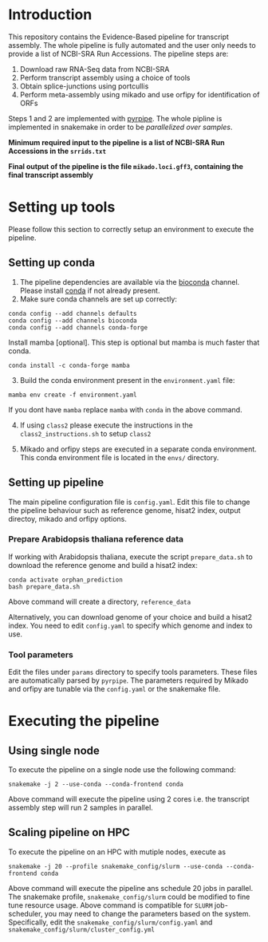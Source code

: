 # Introduction

This repository contains the Evidence-Based pipeline for transcript assembly.
The whole pipeline is fully automated and the user only needs to provide a list of NCBI-SRA Run Accessions.
The pipeline steps are:

1. Download raw RNA-Seq data from NCBI-SRA
2. Perform transcript assembly using a choice of tools
3. Obtain splice-junctions using portcullis
4. Perform meta-assembly using mikado and use orfipy for identification of ORFs

Steps 1 and 2 are implemented with [pyrpipe](https://github.com/urmi-21/pyrpipe). 
The whole pipline is implemented in snakemake in order to be *parallelized over samples*.

**Minimum required input to the pipeline is a list of NCBI-SRA Run Accessions in the `srrids.txt`**

**Final output of the pipeline is the file `mikado.loci.gff3`, containing the final transcript assembly**


# Setting up tools

Please follow this section to correctly setup an environment to execute the pipeline.

## Setting up conda

1. The pipeline dependencies are available via the [bioconda]() channel. Please install [conda]() if not already present.
2. Make sure conda channels are set up correctly:

```
conda config --add channels defaults
conda config --add channels bioconda
conda config --add channels conda-forge
```

Install mamba [optional]. This step is optional but mamba is much faster that conda.

```
conda install -c conda-forge mamba 
```

3. Build the conda environment present in the `environment.yaml` file:

```
mamba env create -f environment.yaml
``` 
If you dont have `mamba` replace `mamba` with `conda` in the above command.

4. If using `class2` please execute the instructions in the `class2_instructions.sh` to setup `class2`

5. Mikado and orfipy steps are executed in a separate conda environment. This conda environment file is located in the `envs/` directory.

## Setting up pipeline

The main pipeline configuration file is `config.yaml`. Edit this file to change the pipeline behaviour such as reference genome, hisat2 index, output directoy, mikado and orfipy options.

### Prepare Arabidopsis thaliana reference data
If working with Arabidopsis thaliana, execute the script `prepare_data.sh` to download the reference genome and build a hisat2 index:

```
conda activate orphan_prediction
bash prepare_data.sh
```

Above command will create a directory, `reference_data`

Alternatively, you can download genome of your choice and build a hisat2 index. You need to edit `config.yaml` to specify which genome and index to use.

### Tool parameters
Edit the files under `params` directory to specify tools parameters. These files are automatically parsed by `pyrpipe`.
The parameters required by Mikado and orfipy are tunable via the `config.yaml` or the snakemake file.
 
# Executing the pipeline

## Using single node
To execute the pipeline on a single node use the following command:

```
snakemake -j 2 --use-conda --conda-frontend conda
```

Above command will execute the pipeline using 2 cores i.e. the transcript assembly step will run 2 samples in parallel.

## Scaling pipeline on HPC

To execute the pipeline on an HPC with mutiple nodes, execute as

```
snakemake -j 20 --profile snakemake_config/slurm --use-conda --conda-frontend conda
```

Above command will execute the pipeline ans schedule 20 jobs in parallel. 
The snakemake profile, `snakemake_config/slurm` could be modified to fine tune resource usage.
Above command is compatible for `SLURM` job-scheduler, you may need to change the parameters based on the system.
Specifically, edit the `snakemake_config/slurm/config.yaml` and `snakemake_config/slurm/cluster_config.yml`














